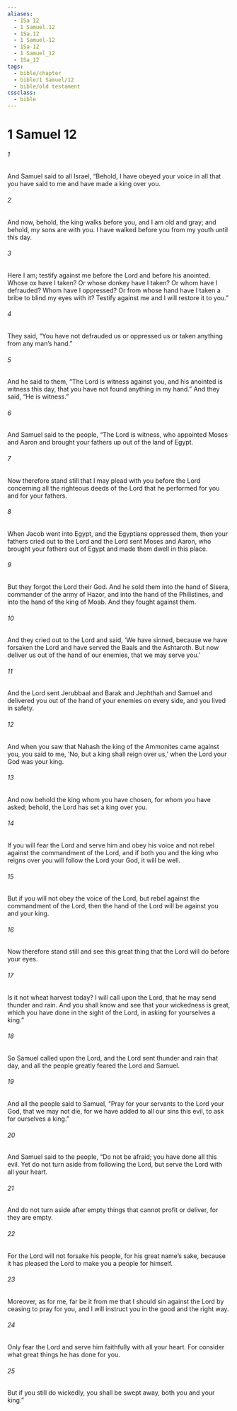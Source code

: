 ```yaml
---
aliases:
  - 1Sa 12
  - 1 Samuel.12
  - 1Sa.12
  - 1 Samuel-12
  - 1Sa-12
  - 1 Samuel_12
  - 1Sa_12
tags:
  - bible/chapter
  - bible/1 Samuel/12
  - bible/old testament
cssclass:
  - bible
---
```


# 1 Samuel 12

###### 1
And Samuel said to all Israel, “Behold, I have obeyed your voice in all that you have said to me and have made a king over you.
###### 2
And now, behold, the king walks before you, and I am old and gray; and behold, my sons are with you. I have walked before you from my youth until this day.
###### 3
Here I am; testify against me before the Lord and before his anointed. Whose ox have I taken? Or whose donkey have I taken? Or whom have I defrauded? Whom have I oppressed? Or from whose hand have I taken a bribe to blind my eyes with it? Testify against me and I will restore it to you.”
###### 4
They said, “You have not defrauded us or oppressed us or taken anything from any man’s hand.”
###### 5
And he said to them, “The Lord is witness against you, and his anointed is witness this day, that you have not found anything in my hand.” And they said, “He is witness.”
###### 6
And Samuel said to the people, “The Lord is witness, who appointed Moses and Aaron and brought your fathers up out of the land of Egypt.
###### 7
Now therefore stand still that I may plead with you before the Lord concerning all the righteous deeds of the Lord that he performed for you and for your fathers.
###### 8
When Jacob went into Egypt, and the Egyptians oppressed them, then your fathers cried out to the Lord and the Lord sent Moses and Aaron, who brought your fathers out of Egypt and made them dwell in this place.
###### 9
But they forgot the Lord their God. And he sold them into the hand of Sisera, commander of the army of Hazor, and into the hand of the Philistines, and into the hand of the king of Moab. And they fought against them.
###### 10
And they cried out to the Lord and said, ‘We have sinned, because we have forsaken the Lord and have served the Baals and the Ashtaroth. But now deliver us out of the hand of our enemies, that we may serve you.’
###### 11
And the Lord sent Jerubbaal and Barak and Jephthah and Samuel and delivered you out of the hand of your enemies on every side, and you lived in safety.
###### 12
And when you saw that Nahash the king of the Ammonites came against you, you said to me, ‘No, but a king shall reign over us,’ when the Lord your God was your king.
###### 13
And now behold the king whom you have chosen, for whom you have asked; behold, the Lord has set a king over you.
###### 14
If you will fear the Lord and serve him and obey his voice and not rebel against the commandment of the Lord, and if both you and the king who reigns over you will follow the Lord your God, it will be well.
###### 15
But if you will not obey the voice of the Lord, but rebel against the commandment of the Lord, then the hand of the Lord will be against you and your king.
###### 16
Now therefore stand still and see this great thing that the Lord will do before your eyes.
###### 17
Is it not wheat harvest today? I will call upon the Lord, that he may send thunder and rain. And you shall know and see that your wickedness is great, which you have done in the sight of the Lord, in asking for yourselves a king.”
###### 18
So Samuel called upon the Lord, and the Lord sent thunder and rain that day, and all the people greatly feared the Lord and Samuel.
###### 19
And all the people said to Samuel, “Pray for your servants to the Lord your God, that we may not die, for we have added to all our sins this evil, to ask for ourselves a king.”
###### 20
And Samuel said to the people, “Do not be afraid; you have done all this evil. Yet do not turn aside from following the Lord, but serve the Lord with all your heart.
###### 21
And do not turn aside after empty things that cannot profit or deliver, for they are empty.
###### 22
For the Lord will not forsake his people, for his great name’s sake, because it has pleased the Lord to make you a people for himself.
###### 23
Moreover, as for me, far be it from me that I should sin against the Lord by ceasing to pray for you, and I will instruct you in the good and the right way.
###### 24
Only fear the Lord and serve him faithfully with all your heart. For consider what great things he has done for you.
###### 25
But if you still do wickedly, you shall be swept away, both you and your king.”


